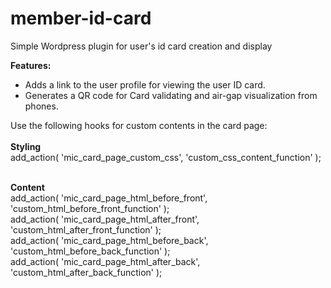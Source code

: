 # member-id-card
Simple Wordpress plugin for user's id card creation and display <br>

<b>Features:</b><br>
<ul>
<li>
Adds a link to the user profile for viewing the user ID card.
</li>
<li>
Generates a QR code for Card validating and air-gap visualization from phones.
</li>
</ul>

Use the following hooks for custom contents in the card page:<br><br>
<b>Styling</b> <br>
add_action( 'mic_card_page_custom_css', 'custom_css_content_function' );<br><br>

<b>Content</b> <br>
add_action( 'mic_card_page_html_before_front', 'custom_html_before_front_function' ); <br>
add_action( 'mic_card_page_html_after_front', 'custom_html_after_front_function' );<br>
add_action( 'mic_card_page_html_before_back', 'custom_html_before_back_function' );<br>
add_action( 'mic_card_page_html_after_back', 'custom_html_after_back_function' );<br>



